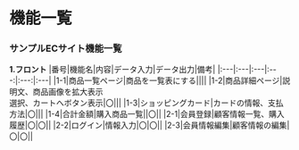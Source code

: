 # 機能一覧
### サンプルECサイト機能一覧
**1.フロント**
|番号|機能名|内容|データ入力|データ出力|備考|
|:---|:---|:---|:---:|:---:|:---|
|1-1|商品一覧ページ|商品を一覧表にする||||
|1-2|商品詳細ページ|説明文、商品画像を拡大表示<br>選択、カートへボタン表示|〇|||
|1-3|ショッピングカード|カードの情報、支払方法|〇|||
|1-4|合計金額|購入商品一覧||〇||
|2-1|会員登録|顧客情報一覧、購入履歴|〇|〇||
|2-2|ログイン|情報入力|〇|〇||
|2-3|会員情報編集|顧客情報の編集|〇|〇||

